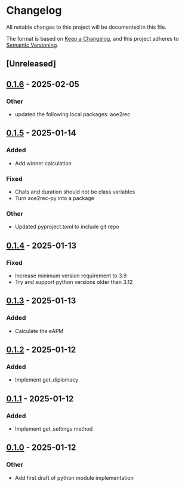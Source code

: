 # Changelog

All notable changes to this project will be documented in this file.

The format is based on [Keep a Changelog](https://keepachangelog.com/en/1.0.0/),
and this project adheres to [Semantic Versioning](https://semver.org/spec/v2.0.0.html).

## [Unreleased]

## [0.1.6](https://github.com/aoe2ct/aoe2rec/compare/aoe2rec-py-v0.1.5...aoe2rec-py-v0.1.6) - 2025-02-05

### Other

- updated the following local packages: aoe2rec

## [0.1.5](https://github.com/aoe2ct/aoe2rec/compare/aoe2rec-py-v0.1.4...aoe2rec-py-v0.1.5) - 2025-01-14

### Added

- Add winner calculation

### Fixed

- Chats and duration should not be class variables
- Turn aoe2rec-py into a package

### Other

- Updated pyproject.toml to include git repo

## [0.1.4](https://github.com/aoe2ct/aoe2rec/compare/aoe2rec-py-v0.1.3...aoe2rec-py-v0.1.4) - 2025-01-13

### Fixed

- Increase minimum version requirement to 3.9
- Try and support python versions older than 3.12

## [0.1.3](https://github.com/aoe2ct/aoe2rec/compare/aoe2rec-py-v0.1.2...aoe2rec-py-v0.1.3) - 2025-01-13

### Added

- Calculate the eAPM

## [0.1.2](https://github.com/aoe2ct/aoe2rec/compare/aoe2rec-py-v0.1.1...aoe2rec-py-v0.1.2) - 2025-01-12

### Added

- Implement get_diplomacy

## [0.1.1](https://github.com/aoe2ct/aoe2rec/compare/aoe2rec-py-v0.1.0...aoe2rec-py-v0.1.1) - 2025-01-12

### Added

- Implement get_settings method

## [0.1.0](https://github.com/aoe2ct/aoe2rec/releases/tag/aoe2rec-py-v0.1.0) - 2025-01-12

### Other

- Add first draft of python module implementation
